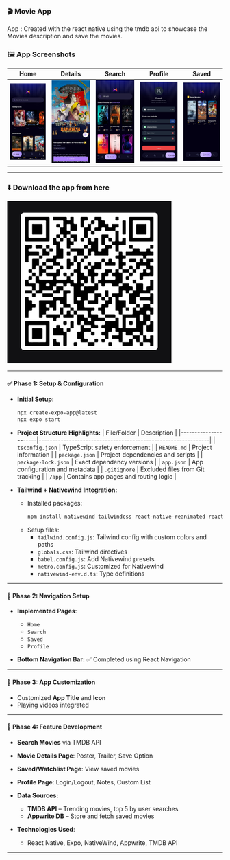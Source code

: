 ### 🎬 Movie App 

App : Created with the react native using the tmdb api to showcase the Movies description and save the movies.

### 🖼️ App Screenshots

| Home | Details | Search | Profile | Saved |
|------|---------|--------|---------|-------|
| ![home](/image/home.jpg) | ![details](/image/detail.jpg) | ![search](/image/search.jpg) | ![profile](/image/profile.jpg) | ![saved](/image/saved.jpg) |

---

### ⬇️ Download the app from here

![home](/image/image.png)

---

#### ✅ **Phase 1: Setup & Configuration**
- **Initial Setup:**
  ```bash
  npx create-expo-app@latest
  npx expo start
  ```
- **Project Structure Highlights:**
  | File/Folder          | Description                                                  |
  |----------------------|--------------------------------------------------------------|
  | `tsconfig.json`      | TypeScript safety enforcement                                |
  | `README.md`          | Project information                                          |
  | `package.json`       | Project dependencies and scripts                             |
  | `package-lock.json`  | Exact dependency versions                                    |
  | `app.json`           | App configuration and metadata                               |
  | `.gitignore`         | Excluded files from Git tracking                             |
  | `/app`               | Contains app pages and routing logic                         |

- **Tailwind + Nativewind Integration:**
  - Installed packages:
    ```bash
    npm install nativewind tailwindcss react-native-reanimated react-native-safe-area-context
    ```
  - Setup files:
    - `tailwind.config.js`: Tailwind config with custom colors and paths
    - `globals.css`: Tailwind directives
    - `babel.config.js`: Add Nativewind presets
    - `metro.config.js`: Customized for Nativewind
    - `nativewind-env.d.ts`: Type definitions

---

#### 🚀 **Phase 2: Navigation Setup**
- **Implemented Pages**:
  - `Home`
  - `Search`
  - `Saved`
  - `Profile`

- **Bottom Navigation Bar:** ✅ Completed using React Navigation

---

#### 🎨 **Phase 3: App Customization**
- Customized **App Title** and **Icon**
- Playing videos integrated

---

#### 🔎 **Phase 4: Feature Development**
- **Search Movies** via TMDB API
- **Movie Details Page**: Poster, Trailer, Save Option
- **Saved/Watchlist Page**: View saved movies
- **Profile Page**: Login/Logout, Notes, Custom List

- **Data Sources:**
  - **TMDB API** – Trending movies, top 5 by user searches
  - **Appwrite DB** – Store and fetch saved movies
- **Technologies Used**: 
  - React Native, Expo, NativeWind, Appwrite, TMDB API

---


